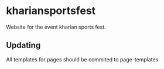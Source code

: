 # khariansportsfest

Website for the event kharian sports fest.

## Updating

All templates for pages should be commited to page-templates
